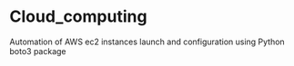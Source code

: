 # Cloud_computing
Automation of AWS ec2 instances launch and configuration using Python boto3 package

